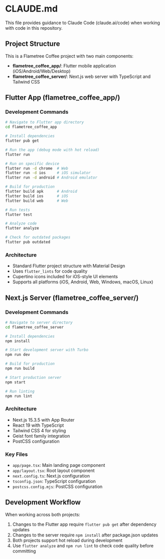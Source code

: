 # CLAUDE.md

This file provides guidance to Claude Code (claude.ai/code) when working with code in this repository.

## Project Structure

This is a Flametree Coffee project with two main components:

- **flametree_coffee_app/**: Flutter mobile application (iOS/Android/Web/Desktop)
- **flametree_coffee_server/**: Next.js web server with TypeScript and Tailwind CSS

## Flutter App (flametree_coffee_app/)

### Development Commands
```bash
# Navigate to Flutter app directory
cd flametree_coffee_app

# Install dependencies
flutter pub get

# Run the app (debug mode with hot reload)
flutter run

# Run on specific device
flutter run -d chrome  # Web
flutter run -d ios     # iOS simulator
flutter run -d android # Android emulator

# Build for production
flutter build apk      # Android
flutter build ios      # iOS
flutter build web      # Web

# Run tests
flutter test

# Analyze code
flutter analyze

# Check for outdated packages
flutter pub outdated
```

### Architecture
- Standard Flutter project structure with Material Design
- Uses `flutter_lints` for code quality
- Cupertino icons included for iOS-style UI elements
- Supports all platforms (iOS, Android, Web, Windows, macOS, Linux)

## Next.js Server (flametree_coffee_server/)

### Development Commands
```bash
# Navigate to server directory
cd flametree_coffee_server

# Install dependencies
npm install

# Start development server with Turbo
npm run dev

# Build for production
npm run build

# Start production server
npm start

# Run linting
npm run lint
```

### Architecture
- Next.js 15.3.5 with App Router
- React 19 with TypeScript
- Tailwind CSS 4 for styling
- Geist font family integration
- PostCSS configuration

### Key Files
- `app/page.tsx`: Main landing page component
- `app/layout.tsx`: Root layout component
- `next.config.ts`: Next.js configuration
- `tsconfig.json`: TypeScript configuration
- `postcss.config.mjs`: PostCSS configuration

## Development Workflow

When working across both projects:
1. Changes to the Flutter app require `flutter pub get` after dependency updates
2. Changes to the server require `npm install` after package.json updates  
3. Both projects support hot reload during development
4. Use `flutter analyze` and `npm run lint` to check code quality before committing
